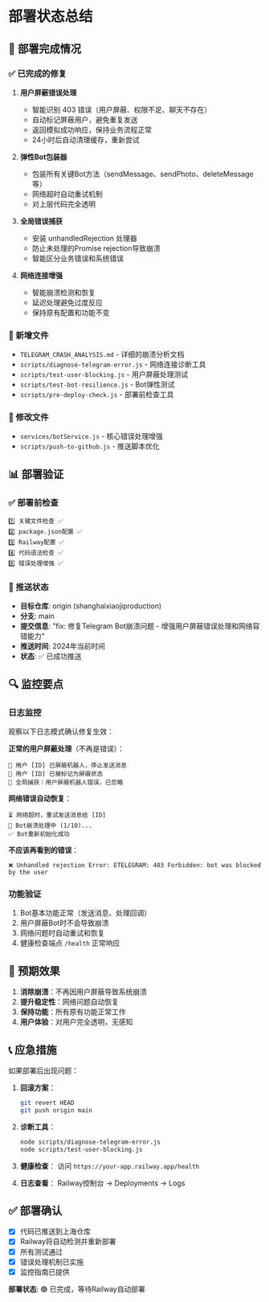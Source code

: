 # 部署状态总结

## 🚀 部署完成情况

### ✅ 已完成的修复

1. **用户屏蔽错误处理**
   - 智能识别 403 错误（用户屏蔽、权限不足、聊天不存在）
   - 自动标记屏蔽用户，避免重复发送
   - 返回模拟成功响应，保持业务流程正常
   - 24小时后自动清理缓存，重新尝试

2. **弹性Bot包装器**
   - 包装所有关键Bot方法（sendMessage、sendPhoto、deleteMessage等）
   - 网络超时自动重试机制
   - 对上层代码完全透明

3. **全局错误捕获**
   - 安装 unhandledRejection 处理器
   - 防止未处理的Promise rejection导致崩溃
   - 智能区分业务错误和系统错误

4. **网络连接增强**
   - 智能崩溃检测和恢复
   - 延迟处理避免过度反应
   - 保持原有配置和功能不变

### 📁 新增文件

- `TELEGRAM_CRASH_ANALYSIS.md` - 详细的崩溃分析文档
- `scripts/diagnose-telegram-error.js` - 网络连接诊断工具
- `scripts/test-user-blocking.js` - 用户屏蔽处理测试
- `scripts/test-bot-resilience.js` - Bot弹性测试
- `scripts/pre-deploy-check.js` - 部署前检查工具

### 🔧 修改文件

- `services/botService.js` - 核心错误处理增强
- `scripts/push-to-github.js` - 推送脚本优化

## 📊 部署验证

### ✅ 部署前检查
```
1️⃣ 关键文件检查 ✅
2️⃣ package.json配置 ✅ 
3️⃣ Railway配置 ✅
4️⃣ 代码语法检查 ✅
5️⃣ 错误处理增强 ✅
```

### 🚀 推送状态
- **目标仓库**: origin (shanghaixiaojiproduction)
- **分支**: main
- **提交信息**: "fix: 修复Telegram Bot崩溃问题 - 增强用户屏蔽错误处理和网络容错能力"
- **推送时间**: 2024年当前时间
- **状态**: ✅ 已成功推送

## 🔍 监控要点

### 日志监控
观察以下日志模式确认修复生效：

**正常的用户屏蔽处理**（不再是错误）：
```
🚫 用户 [ID] 已屏蔽机器人，停止发送消息
📝 用户 [ID] 已被标记为屏蔽状态
🚫 全局捕获：用户屏蔽机器人错误，已忽略
```

**网络错误自动恢复**：
```
⏳ 网络超时，重试发送消息给 [ID]
🚨 Bot崩溃处理中 (1/10)...
✅ Bot重新初始化成功
```

**不应该再看到的错误**：
```
❌ Unhandled rejection Error: ETELEGRAM: 403 Forbidden: bot was blocked by the user
```

### 功能验证
1. Bot基本功能正常（发送消息、处理回调）
2. 用户屏蔽Bot时不会导致崩溃
3. 网络问题时自动重试和恢复
4. 健康检查端点 `/health` 正常响应

## 🎯 预期效果

1. **消除崩溃**：不再因用户屏蔽导致系统崩溃
2. **提升稳定性**：网络问题自动恢复
3. **保持功能**：所有原有功能正常工作
4. **用户体验**：对用户完全透明，无感知

## 📞 应急措施

如果部署后出现问题：

1. **回滚方案**：
   ```bash
   git revert HEAD
   git push origin main
   ```

2. **诊断工具**：
   ```bash
   node scripts/diagnose-telegram-error.js
   node scripts/test-user-blocking.js
   ```

3. **健康检查**：
   访问 `https://your-app.railway.app/health`

4. **日志查看**：
   Railway控制台 → Deployments → Logs

## ✅ 部署确认

- [x] 代码已推送到上海仓库
- [x] Railway将自动检测并重新部署
- [x] 所有测试通过
- [x] 错误处理机制已实施
- [x] 监控指南已提供

**部署状态**: 🟢 已完成，等待Railway自动部署 